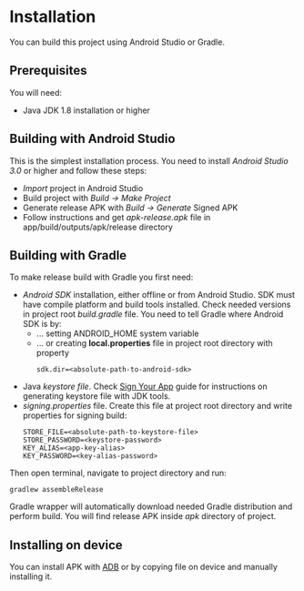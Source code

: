# Installation

You can build this project using Android Studio or Gradle.

## Prerequisites

You will need:
  * Java JDK 1.8 installation or higher

## Building with Android Studio

This is the simplest installation process. You need to install *Android Studio 3.0*
or higher and follow these steps:
  * *Import* project in Android Studio
  * Build project with *Build -> Make Project*
  * Generate release APK with *Build -> Generate* Signed APK
  * Follow instructions and get *apk-release.apk* file
    in app/build/outputs/apk/release directory

## Building with Gradle

To make release build with Gradle you first need:
  * *Android SDK* installation, either offline or from Android Studio.
    SDK must have compile platform and build tools installed.
    Check needed versions in project root *build.gradle* file.
    You need to tell Gradle where Android SDK is by:
    * ... setting ANDROID_HOME system variable
    * ... or creating **local.properties** file in project root directory with property
      ```
      sdk.dir=<absolute-path-to-android-sdk>
      ```
  * Java *keystore file*.
    Check [Sign Your App](https://developer.android.com/studio/publish/app-signing.html)
    guide for instructions on generating keystore file with JDK tools.
  * *signing.properties* file.
    Create this file at project root directory and write properties for signing build:
      ```
      STORE_FILE=<absolute-path-to-keystore-file>
      STORE_PASSWORD=<keystore-password>
      KEY_ALIAS=<app-key-alias>
      KEY_PASSWORD=<key-alias-password>
      ```

Then open terminal, navigate to project directory and run:
  ```
  gradlew assembleRelease
  ```

Gradle wrapper will automatically download needed Gradle distribution and perform build.
You will find release APK inside *apk* directory of project.

## Installing on device

You can install APK with [ADB](https://developer.android.com/studio/command-line/adb.html)
or by copying file on device and manually installing it.